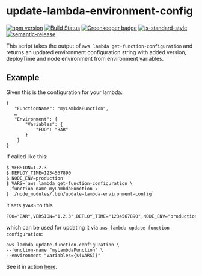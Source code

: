# update-lambda-environment-config

[![npm version](https://img.shields.io/npm/v/@rheactorjs/update-lambda-environment-config.svg)](https://www.npmjs.com/package/@rheactorjs/update-lambda-environment-config)
[![Build Status](https://travis-ci.org/RHeactorJS/update-lambda-environment-config.svg?branch=master)](https://travis-ci.org/RHeactorJS/update-lambda-environment-config)
[![Greenkeeper badge](https://badges.greenkeeper.io/RHeactorJS/update-lambda-environment-config.svg)](https://greenkeeper.io/) 
[![js-standard-style](https://img.shields.io/badge/code%20style-standard-brightgreen.svg)](http://standardjs.com/)
[![semantic-release](https://img.shields.io/badge/semver-semantic%20release-e10079.svg)](https://github.com/semantic-release/semantic-release)

This script takes the output of `aws lambda get-function-configuration` and returns an updated environment configuration string with added version, deployTime and node environment from environment variables.

## Example

Given this is the configuration for your lambda:
    
    { 
       "FunctionName": "myLambdaFunction", 
       … 
       "Environment": { 
           "Variables": { 
               "FOO": "BAR" 
           } 
        } 
    } 
    
If called like this:

    $ VERSION=1.2.3
    $ DEPLOY_TIME=1234567890
    $ NODE_ENV=production
    $ VARS=`aws lambda get-function-configuration \
    --function-name myLambdaFunction \
    | ./node_modules/.bin/update-lambda-environment-config`
    
it sets `$VARS` to this
    
    FOO="BAR",VERSION="1.2.3",DEPLOY_TIME="1234567890",NODE_ENV="production"

which can be used for updating it via `aws lambda update-function-configuration`:

    aws lambda update-function-configuration \
    --function-name "myLambdaFunction" \
    --environment "Variables={$(VARS)}"

See it in action [here](https://github.com/RHeactorJS/image-service/blob/master/Makefile).
